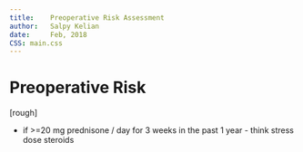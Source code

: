 ```yaml
---
title:    Preoperative Risk Assessment
author:   Salpy Kelian  
date:     Feb, 2018  
CSS: main.css  
---
```


# Preoperative Risk #


[rough]
* if >=20 mg prednisone / day for 3 weeks in the past 1 year - think stress dose steroids